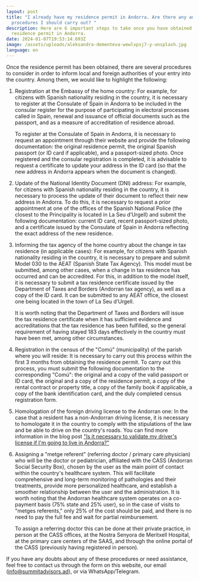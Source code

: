 ```yaml
---
layout: post
title: "I already have my residence permit in Andorra. Are there any additional
  procedures I should carry out? "
description: Here are 6 important steps to take once you have obtained your
  residence permit in Andorra.
date: 2024-01-07T19:53:14.693Z
image: /assets/uploads/aleksandra-dementeva-wewlxpsj7-y-unsplash.jpg
language: en
---
```

Once the residence permit has been obtained, there are several procedures to consider in order to inform local and foreign authorities of your entry into the country. Among them, we would like to highlight the following:

1. Registration at the Embassy of the home country: For example, for citizens with Spanish nationality residing in the country, it is necessary to register at the Consulate of Spain in Andorra to be included in the consular register for the purpose of participating in electoral processes called in Spain, renewal and issuance of official documents such as the passport, and as a measure of accreditation of residence abroad.

   To register at the Consulate of Spain in Andorra, it is necessary to request an appointment through their website and provide the following documentation: the original residence permit, the original Spanish passport (or ID card if applicable), and a passport-sized photo. Once registered and the consular registration is completed, it is advisable to request a certificate to update your address in the ID card (so that the new address in Andorra appears when the document is changed).
2. Update of the National Identity Document (DNI) address: For example, for citizens with Spanish nationality residing in the country, it is necessary to process the update of their document to reflect their new address in Andorra. To do this, it is necessary to request a prior appointment at one of the offices of the Spanish National Police (the closest to the Principality is located in La Seu d’Urgell) and submit the following documentation: current ID card, recent passport-sized photo, and a certificate issued by the Consulate of Spain in Andorra reflecting the exact address of the new residence.


3. Informing the tax agency of the home country about the change in tax residence (in applicable cases): For example, for citizens with Spanish nationality residing in the country, it is necessary to prepare and submit Model 030 to the AEAT (Spanish State Tax Agency). This model must be submitted, among other cases, when a change in tax residence has occurred and can be accredited. For this, in addition to the model itself, it is necessary to submit a tax residence certificate issued by the Department of Taxes and Borders (Andorran tax agency), as well as a copy of the ID card. It can be submitted to any AEAT office, the closest one being located in the town of La Seu d’Urgell.

   It is worth noting that the Department of Taxes and Borders will issue the tax residence certificate when it has sufficient evidence and accreditations that the tax residence has been fulfilled, so the general requirement of having stayed 183 days effectively in the country must have been met, among other circumstances.
4. Registration in the census of the "Comú" (municipality) of the parish where you will reside: It is necessary to carry out this process within the first 3 months from obtaining the residence permit. To carry out this process, you must submit the following documentation to the corresponding "Comú": the original and a copy of the valid passport or ID card, the original and a copy of the residence permit, a copy of the rental contract or property title, a copy of the family book if applicable, a copy of the bank identification card, and the duly completed census registration form.


5. Homologation of the foreign driving license to the Andorran one: In the case that a resident has a non-Andorran driving license, it is necessary to homologate it in the country to comply with the stipulations of the law and be able to drive on the country's roads. You can find more information in the blog post ["Is it necessary to validate my driver's license if I'm going to live in Andorra?"](https://summitadvisors.ad/en/blog/2024-04-04-is-it-necessary-to-homologate-my-drivers-license-if-im-going-to-live-in-andorra)

   [](https://summitadvisors.ad/en/blog/2024-04-04-is-it-necessary-to-homologate-my-drivers-license-if-im-going-to-live-in-andorra)
6. Assigning a "metge referent" (referring doctor / primary care physician) who will be the doctor or pediatrician, affiliated with the CASS (Andorran Social Security Box), chosen by the user as the main point of contact within the country's healthcare system. This will facilitate comprehensive and long-term monitoring of pathologies and their treatments, provide more personalized healthcare, and establish a smoother relationship between the user and the administration. It is worth noting that the Andorran healthcare system operates on a co-payment basis (75% state and 25% user), so in the case of visits to "metges referents," only 25% of the cost should be paid, and there is no need to pay the full fee and wait for partial reimbursement.

   To assign a referring doctor this can be done at their private practice, in person at the CASS offices, at the Nostra Senyora de Meritxell Hospital, at the primary care centers of the SAAS, and through the online portal of the CASS (previously having registered in person).

If you have any doubts about any of these procedures or need assistance, feel free to contact us through the form on this website, our email (info@summitadvisors.ad), or via WhatsApp/Telegram.
